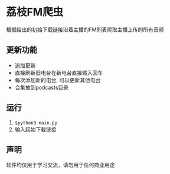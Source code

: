 # 荔枝FM爬虫

根据给出的初始下载链接沿着主播的FM列表爬取主播上传的所有音频


## 更新功能

- 追加更新
- 直接刷新旧电台在新电台直接输入回车
- 每次添加新的电台, 可以更新其他电台
- 合集放到podcasts目录

## 运行

1. `$python3 main.py`
2. 输入起始下载链接

## 声明

软件均仅用于学习交流，请勿用于任何商业用途
